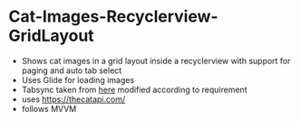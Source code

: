# Cat-Images-Recyclerview-GridLayout
- Shows cat images in a grid layout inside a recyclerview with support for paging and auto tab select
- Uses Glide for loading images   
- Tabsync taken from [here](https://github.com/Ahmad-Hamwi/TabSync) modified according to requirement
- uses https://thecatapi.com/ 
- follows MVVM 
